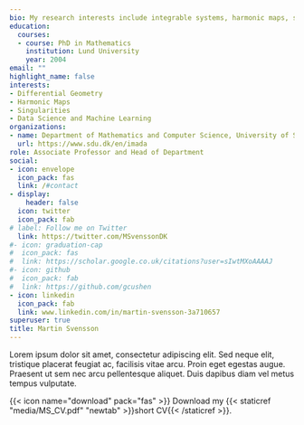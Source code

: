 ```yaml
---
bio: My research interests include integrable systems, harmonic maps, singularities and machine learning.
education:
  courses:
  - course: PhD in Mathematics
    institution: Lund University
    year: 2004
email: ""
highlight_name: false
interests:
- Differential Geometry
- Harmonic Maps
- Singularities
- Data Science and Machine Learning
organizations:
- name: Department of Mathematics and Computer Science, University of Southern Denmark 
  url: https://www.sdu.dk/en/imada
role: Associate Professor and Head of Department
social:
- icon: envelope
  icon_pack: fas
  link: /#contact
- display:
    header: false
  icon: twitter
  icon_pack: fab
# label: Follow me on Twitter
  link: https://twitter.com/MSvenssonDK
#- icon: graduation-cap
#  icon_pack: fas
#  link: https://scholar.google.co.uk/citations?user=sIwtMXoAAAAJ
#- icon: github
#  icon_pack: fab
#  link: https://github.com/gcushen
- icon: linkedin
  icon_pack: fab
  link: www.linkedin.com/in/martin-svensson-3a710657
superuser: true
title: Martin Svensson
---
```


Lorem ipsum dolor sit amet, consectetur adipiscing elit. Sed neque elit, tristique placerat feugiat ac, facilisis vitae arcu. Proin eget egestas augue. Praesent ut sem nec arcu pellentesque aliquet. Duis dapibus diam vel metus tempus vulputate.

{{< icon name="download" pack="fas" >}} Download my {{< staticref "media/MS_CV.pdf" "newtab" >}}short CV{{< /staticref >}}.
